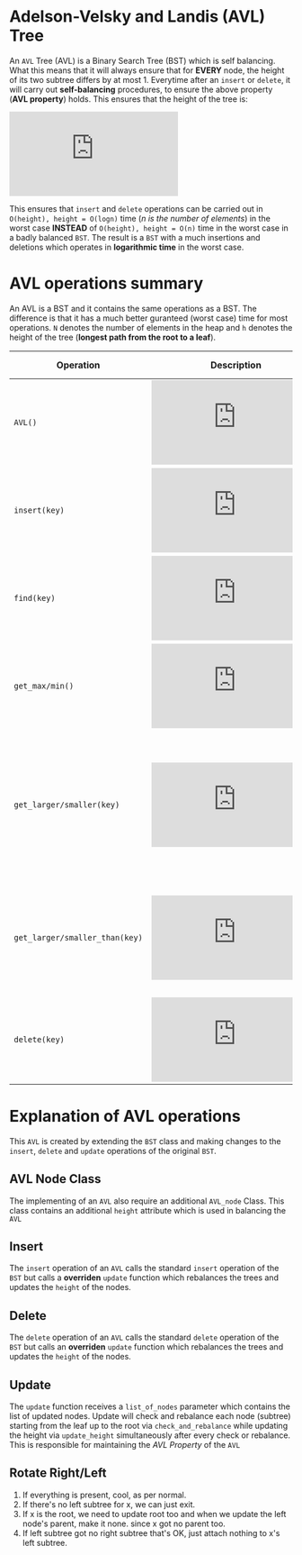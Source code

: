 # Adelson-Velsky and Landis (AVL) Tree
An `AVL` Tree (AVL) is a Binary Search Tree (BST) which is self balancing. What this means that it will always ensure that for **EVERY** node, the height of its two subtree differs by at most 1. Everytime after an `insert` or `delete`, it will carry out **self-balancing** procedures, to ensure the above property (**AVL property**) holds. This ensures that the height of the tree is:

![equation](https://latex.codecogs.com/gif.latex?height%3DO%28%5Clog%20n%29)

This ensures that `insert` and `delete` operations can be carried out in `O(height), height = O(logn)` time (*n is the number of elements*) in the worst case **INSTEAD** of `O(height), height = O(n)` time in the worst case in a badly balanced `BST`. The result is a `BST` with a much insertions and deletions which operates in **logarithmic time** in the worst case.

# AVL operations summary
An AVL is a BST and it contains the same operations as a BST. The difference is that it has a much better guranteed (worst case) time for most operations. `N` denotes the number of elements in the heap and `h` denotes the height of the tree (**longest path from the root to a leaf**).

|Operation|Description|Time Complexity|
|----------------|-------------------------------|-----------------------------|
`AVL()`|![equation](https://latex.codecogs.com/png.latex?O%281%29)|Constructor for `AVL`.
`insert(key)`|![equation](https://latex.codecogs.com/gif.latex?O%28%5Clog%20n%29)|Inserts key into the data structure while maintaining AVL property.
`find(key)`|![equation](https://latex.codecogs.com/gif.latex?O%28%5Clog%20n%29)| Finds and returns the specified key. Returns `None` if key is not found.
`get_max/min()`|![equation](https://latex.codecogs.com/gif.latex?O%28%5Clog%20n%29)|Returns the element with the largest/smallest key.
`get_larger/smaller(key)`|![equation](https://latex.codecogs.com/gif.latex?O%28%5Clog%20n%29)|Returns the first key which is **strictly** smaller/larger than the key specified. Returns `None` if there's nothing **strictly** smaller/larger or **if the key specified key is not in `AVL`**.
`get_larger/smaller_than(key)`|![equation](https://latex.codecogs.com/gif.latex?O%28%5Clog%20n%29)|Returns the first key which is **strictly** smaller/larger than the key specified. Returns `None` if there's nothing **strictly** smaller/larger.
`delete(key)`|![equation](https://latex.codecogs.com/gif.latex?O%28%5Clog%20n%29)|Returns and deletes the specified key. Returns `None` if specified key is not found in the `AVL`.

# Explanation of AVL operations
This `AVL` is created by extending the `BST` class and making changes to the `insert`, `delete` and `update` operations of the original `BST`.

## AVL Node Class
The implementing of an `AVL` also require an additional `AVL_node` Class. This class contains an additional `height` attribute which is used in balancing the `AVL`

## Insert
The `insert` operation of an `AVL` calls the standard `insert` operation of the `BST` but calls a **overriden** `update` function which rebalances the trees and updates the `height` of the nodes.

## Delete
The `delete` operation of an `AVL` calls the standard `delete` operation of the `BST` but calls an **overriden** `update` function which rebalances the trees and updates the `height` of the nodes.

## Update
The `update` function receives a `list_of_nodes` parameter which contains the list of updated nodes. Update will check and rebalance each node (subtree) starting from the leaf up to the root via `check_and_rebalance` while updating the height via `update_height` simultaneously after every check or rebalance. This is responsible for maintaining the *AVL Property* of the `AVL`  

## Rotate Right/Left

1. If everything is present, cool, as per normal.
2. If there's no left subtree for x, we can just exit.
3. If x is the root, we need to update root too and when we update the left node's parent, make it none. since x got no parent too.
4. If left subtree got no right subtree that's OK, just attach nothing to x's left subtree.




